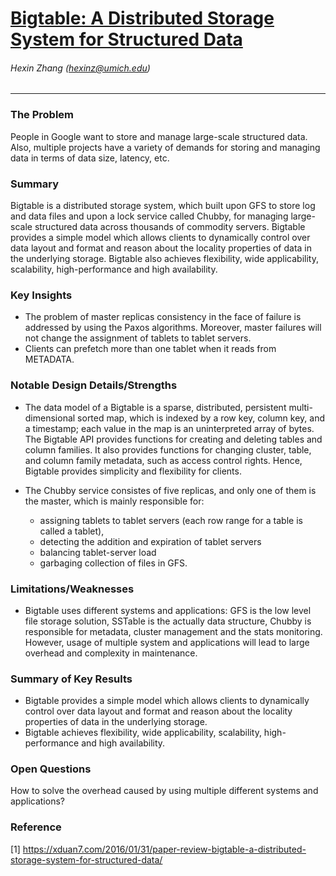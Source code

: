 # [Bigtable: A Distributed Storage System for Structured Data](https://static.googleusercontent.com/media/research.google.com/en//archive/bigtable-osdi06.pdf)
###### Hexin Zhang (hexinz@umich.edu)

---

### The Problem
<!-- [A single problem] -->
People in Google want to store and manage large-scale structured data. Also, multiple projects have a variety of demands for storing and managing data in terms of data size, latency, etc.

### Summary 
<!-- [Up to 3 sentences] -->

Bigtable is a distributed storage system, which built upon GFS to store log and data files and upon a lock service called Chubby, for managing large-scale structured data across thousands of commodity servers. Bigtable provides a simple model which allows clients to dynamically control over data layout and format and reason about the locality properties of data in the underlying storage. Bigtable also achieves flexibility, wide applicability, scalability, high-performance and high availability. 


### Key Insights 
<!-- [Up to 2 insights] -->

- The problem of master replicas consistency in the face of failure is addressed by using the Paxos algorithms. Moreover, master failures will not change the assignment of tablets to tablet servers.
- Clients can prefetch more than one tablet when it reads from METADATA.

### Notable Design Details/Strengths 
<!-- [Up to 2 details/strengths] -->

-  The data model of a Bigtable is a sparse, distributed, persistent multi-dimensional sorted map, which is indexed by a row key, column key, and a timestamp; each value in the map is an uninterpreted array of bytes. The Bigtable API provides functions for creating and deleting tables and column families. It also provides functions for changing cluster, table, and column family metadata, such as access control rights. Hence, Bigtable provides simplicity and flexibility for clients.

- The Chubby service consistes of five replicas, and only one of them is the master, which is mainly responsible for:
  - assigning tablets to tablet servers (each row range for a table is called a tablet), 
  - detecting the addition and expiration of tablet servers
  - balancing tablet-server load
  - garbaging collection of files in GFS. 


### Limitations/Weaknesses 
<!-- [up to 2 weaknesses] -->
- Bigtable uses different systems and applications: GFS is the low level file storage solution, SSTable is the actually data structure, Chubby is responsible for metadata, cluster management and the stats monitoring. However, usage of multiple system and applications will lead to large overhead and complexity in maintenance.


### Summary of Key Results 
<!-- [Up to 3 results] -->
- Bigtable provides a simple model which allows clients to dynamically control over data layout and format and reason about the locality properties of data in the underlying storage. 
- Bigtable achieves flexibility, wide applicability, scalability, high-performance and high availability. 

### Open Questions 
<!-- [Where to go from here?] -->
How to solve the overhead caused by using multiple different systems and applications?

### Reference
[1] https://xduan7.com/2016/01/31/paper-review-bigtable-a-distributed-storage-system-for-structured-data/
